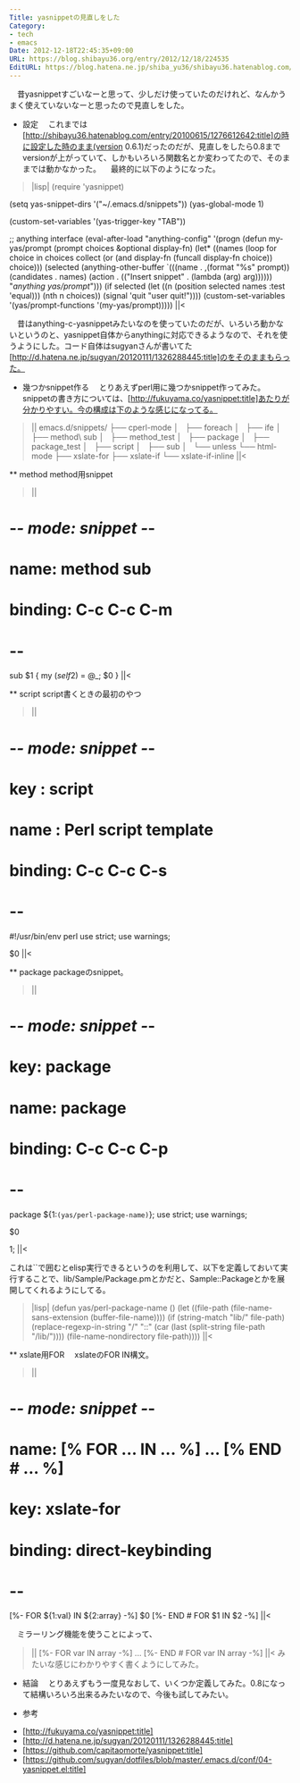 ```yaml
---
Title: yasnippetの見直しをした
Category:
- tech
- emacs
Date: 2012-12-18T22:45:35+09:00
URL: https://blog.shibayu36.org/entry/2012/12/18/224535
EditURL: https://blog.hatena.ne.jp/shiba_yu36/shibayu36.hatenablog.com/atom/entry/12704830469096512718
---
```


　昔yasnippetすごいなーと思って、少しだけ使っていたのだけれど、なんかうまく使えていないなーと思ったので見直しをした。

* 設定
　これまでは[http://shibayu36.hatenablog.com/entry/20100615/1276612642:title]の時に設定した時のまま(version 0.6.1)だったのだが、見直しをしたら0.8までversionが上がっていて、しかもいろいろ関数名とか変わってたので、そのままでは動かなかった。
　最終的に以下のようになった。

>|lisp|
(require 'yasnippet)

(setq yas-snippet-dirs
      '("~/.emacs.d/snippets"))
(yas-global-mode 1)

(custom-set-variables '(yas-trigger-key "TAB"))

;; anything interface
(eval-after-load "anything-config"
  '(progn
     (defun my-yas/prompt (prompt choices &optional display-fn)
       (let* ((names (loop for choice in choices
                           collect (or (and display-fn (funcall display-fn choice))
                                       choice)))
              (selected (anything-other-buffer
                         `(((name . ,(format "%s" prompt))
                            (candidates . names)
                            (action . (("Insert snippet" . (lambda (arg) arg))))))
                         "*anything yas/prompt*")))
         (if selected
             (let ((n (position selected names :test 'equal)))
               (nth n choices))
           (signal 'quit "user quit!"))))
     (custom-set-variables '(yas/prompt-functions '(my-yas/prompt)))))
||<

　昔はanything-c-yasnippetみたいなのを使っていたのだが、いろいろ動かないというのと、yasnippet自体からanythingに対応できるようなので、それを使うようにした。コード自体はsugyanさんが書いてた[http://d.hatena.ne.jp/sugyan/20120111/1326288445:title]のをそのままもらった。

* 幾つかsnippet作る
　とりあえずperl用に幾つかsnippet作ってみた。snippetの書き方については、[http://fukuyama.co/yasnippet:title]あたりが分かりやすい。今の構成は下のような感じになってる。
>||
emacs.d/snippets/
├── cperl-mode
│   ├── foreach
│   ├── ife
│   ├── method\ sub
│   ├── method_test
│   ├── package
│   ├── package_test
│   ├── script
│   ├── sub
│   └── unless
└── html-mode
    ├── xslate-for
    ├── xslate-if
    └── xslate-if-inline
||<

** method
method用snippet
>||
# -*- mode: snippet -*-
# name: method sub
# binding: C-c C-c C-m
# --
sub $1 {
    my ($self$2) = @_;
    $0
}
||<

** script
script書くときの最初のやつ
>||
# -*- mode: snippet -*-
# key  : script
# name : Perl script template
# binding: C-c C-c C-s
# --
#!/usr/bin/env perl
use strict;
use warnings;

$0
||<

** package
packageのsnippet。
>||
# -*- mode: snippet -*-
# key: package
# name: package
# binding: C-c C-c C-p
# --
package ${1:`(yas/perl-package-name)`};
use strict;
use warnings;

$0

1;
||<

これは``で囲むとelisp実行できるというのを利用して、以下を定義しておいて実行することで、lib/Sample/Package.pmとかだと、Sample::Packageとかを展開してくれるようにしてる。
>|lisp|
(defun yas/perl-package-name ()
  (let ((file-path (file-name-sans-extension (buffer-file-name))))
    (if (string-match "lib/" file-path)
        (replace-regexp-in-string "/" "::"
                                  (car (last (split-string file-path "/lib/"))))
      (file-name-nondirectory file-path))))
||<

** xslate用FOR
　xslateのFOR IN構文。
>||
# -*- mode: snippet -*-
# name: [% FOR ... IN ... %] ... [% END # ... %]
# key: xslate-for
# binding: direct-keybinding
# --

[%- FOR ${1:val} IN ${2:array} -%]
$0
[%- END # FOR $1 IN $2 -%]
||<

　ミラーリング機能を使うことによって、
>||
[%- FOR var IN array -%]
...
[%- END # FOR var IN array -%]
||<
みたいな感じにわかりやすく書くようにしてみた。

* 結論
　とりあえずもう一度見なおして、いくつか定義してみた。0.8になって結構いろいろ出来るみたいなので、今後も試してみたい。

* 参考
- [http://fukuyama.co/yasnippet:title]
- [http://d.hatena.ne.jp/sugyan/20120111/1326288445:title]
- [https://github.com/capitaomorte/yasnippet:title]
- [https://github.com/sugyan/dotfiles/blob/master/.emacs.d/conf/04-yasnippet.el:title]
